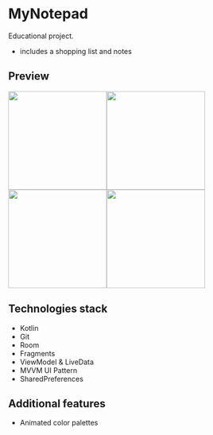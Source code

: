 # MyNotepad
Educational project. 
- includes a shopping list and notes
## Preview
<div style="display: flex; flex-wrap: wrap;">
  <img src="https://www.dropbox.com/s/9zebtu2znzgz39q/mynotepad_shoppinglist_screen.jpg?raw=1" width="198" height="auto"/>
	<img src="https://www.dropbox.com/s/lxxtz5pb71tfz46/mynotepad_note_screen.jpg?raw=1" width="198" height="auto"/>
	<img src="https://www.dropbox.com/s/mjymbcs0swp3w5j/mynotepad_redactor_screen.jpg?raw=1" width="198" height="auto"/>
	<img src="https://www.dropbox.com/s/gzyvjf6t7qrxmej/mynotepad_settings_screen.jpg?raw=1" width="198" height="auto"/>
</div>

## Technologies stack
- Kotlin
- Git
- Room
- Fragments
- ViewModel & LiveData
- MVVM UI Pattern
- SharedPreferences

## Additional features 
- Animated color palettes

